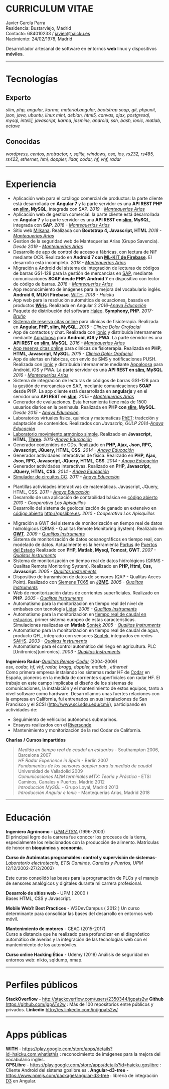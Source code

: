# CURRICULUM VITAE

Javier García Parra  
Residencia: Bustarviejo, Madrid  
Contacto: 684010233 / javier@haicku.es  
Nacimiento: 24/02/1978, Madrid  

Desarrollador artesanal de software en entornos **web** linux y dispositivos **móviles**.

***
Tecnologías
===========

Experto  
-------  
*slim, php, angular, karma, material.angular, bootstrap soap, git, phpunit,  json, java, ubuntu, linux mint, debian, html5, canvas, ajax, postgresql,  mysql, intellij, javascript, karma, jasmine, android, ssh, bash, ionic, matlab, octave*  

Conocidas
---------
*wordpress, centos, protractor, r, sqlite, windows, osx, ios, rs232, rs485, rs422, ethernet, hmi, doppler, lidar, codar, hf, vhf, radar*

***
Experiencia
===========
 - Aplicación web para el catálogo comercial de productos: la parte cliente está desarrollada en **Angular 7** y la parte servidor es una **API REST PHP en [slim](http://www.slimframework.com/), MySQL**, integrada con SAP. *2019 - [Mantequerias Arias][arias]*
 - Aplicación web de gestion comercial: la parte cliente está desarrollada en **Angular 7** y la parte servidor es una **API REST en [slim](http://www.slimframework.com/), MySQL**, integrada con **SAP**. *2018 - [Mantequerias Arias][arias]*
 - Sitio web [Milkana](https://arias.es/sites/milkana/). Realizada con **Bootstrap 4, Javascript, HTML** *2018 - [Mantequerias Arias][arias]*
 - Gestion de la seguridad web de Mantequerias Arias (Grupo Savencia). *Desde 2019 - [Mantequerias Arias][arias]*
 - Desarrollo de app de control de acceso a fábricas, con lectura de NIF mediante OCR. Realizado en **Android 7 con [ML-KIT de Firebase](https://firebase.google.com/docs/ml-kit)**. El desarrollo está incompleto. *2018 - [Mantequerias Arias][arias]*
 - Migración a Android del sistema de integración de lecturas de códigos de barras GS1-128 para la gestión de mercancias en [SAP](https://es.wikipedia.org/wiki/SAP_Business_Suite), mediante comunicaciones **SOAP desde PHP. Android 7** en dispositivo con lector de código de barras.  *2018 - [Mantequerias Arias][arias]*
 - App reconocimiento de imágenes para la mejora del vocabulario inglés. **Android 6, MLKit Firebase**. [WITH](https://play.google.com/store/apps/details?id=haicku.com.whatisthis).  *2018 - Haicku*
- App web para la resolución automática de ecuaciones, basada en productos **[Wiris](http://www.wiris.com/en)**. Realizada en Angular 2 *2016-[Anaya Educación][anaya]* 
- Paquete de distribución del software [Haleo](https://haleo.editorialbruno.es/). **Symphony, PHP**. *2017- [Bruño](https://www.editorial-bruno.es/)*  
 - [Sistema de reserva citas online](https://citame.click/) para clinicas de fisioterapia. Realizada en **Angular, PHP, [slim][slim], MySQL**. *2015 - [Clinica Dolor Orofacial][oro]*
 - App de contactos y chat. Realizada con [Ionic](https://ionicframework.com/) y distribuida internamente mediante [Appaloosa](https://www.appaloosa-store.com) para **Android, iOS y PWA**. La parte servidor es una **API REST en [slim](http://www.slimframework.com/), MySQL**. *2016 - [Mantequerias Arias][arias]*
 - [App reserva citas online](https://github.com/jgpATs2w/clinic-reservation) para clinicas de fisioterapia. Realizada en **PHP, HTML, Javascript, MySQL**. *2015 - [Clinica Dolor Orofacial][oro]*
 - App de alertas en fábricas, con envío de SMS y notificaciones PUSH. Realizada con [Ionic](https://ionicframework.com/) y distribuida internamente mediante [Appaloosa](https://www.appaloosa-store.com) para Android, iOS y PWA. La parte servidor es una **API REST en [slim][slim], MySQL**. *2016 - [Mantequerias Arias][arias]*
 - Sistema de integración de lecturas de códigos de barras GS1-128 para la gestión de mercancias en [SAP](https://es.wikipedia.org/wiki/SAP_Business_Suite), mediante comunicaciones **SOAP** desde **PHP**. La app cliente está desarrollada en **angularjs** y en el servidor una **API REST en [slim][slim]**.  *2015 - [Mantequerias Arias][arias]*
 - Generador de evaluaciones. Esta herramienta tiene más de 1500 usuarios diarios en la península.  Realizada en **PHP con [slim][slim], MySQL**. *Desde 2015 - [Anaya Educación][anaya]*.
 - Laboratorios virtuales física, química y matematicas [PhET](https://phet.colorado.edu/en/simulations/category/html): tradcción y adaptación de contenidos. Realizados con *Javascrip, GULP* *2014-[Anaya Educación][anaya]* 
 - [Laboratorio movimiento armónico simple](https://grupoanaya.github.io/lab-armonic-simple/). Realizado en **Javascript, HTML, [Three](https://threejs.org/)**. *2013-[Anaya Educación][anaya]* 
 - Generador contenidos de CDs. Realizado en **PHP, Ajax, Json, RPC, Javascript, JQuery, HTML, CSS**. *2014 - [Anaya Educación][anaya]*
 - Generador actividades interactivas de física. Realizado en **PHP, Ajax, Json, RPC, Javascript, JQuery, HTML, CSS**. *2014 - [Anaya Educación][anaya]*
 - Generador actividades interactivas. Realizado en **PHP, Javascript, JQuery, HTML, CSS**. *2014 - [Anaya Educación][anaya]*
 - [Simulador de circuitos CC](https://grupoanaya.github.io/sim-circuitos-electricos-modificacion/). *2011 - [Anaya Educación][anaya]*
+ Plantillas actividades interactivas de matemáticas. Javascript, JQuery, HTML, CSS. *2011 - [Anaya Educación][anaya]*
+ Desarrollo de una aplicación de contabilidad básica en [código abierto](https://github.com/jgpATs2w/contatu)  *2010 - Cooperativa Los Apisquillos*
+ Desarrollo del sistema de geolocalización de ganado en extensivo en [código abierto](https://github.com/jgpATs2w/gpslibre-server) <http://gpslibre.es>.  *2010 - Cooperativa Los Apisquillos*
 - Migración a GWT del sistema de monitorización en tiempo real de datos hidrológicos (QRMS - Qualitas Remote Monitoring System). Realizado en **[GWT][gwt]**. *2009 - [Qualitas Instruments][qi]* 
 - Sistema de monitorización de datos oceanográficos en tiempo real, con modelado de datos. Actualmente es la herramienta [Portus](https://portus.puertos.es/Portus_RT/?locale=es) de [Puertos del Estado](http://www.puertos.es/es-es) Realizado con **PHP, Matlab, Mysql, Tomcat, GWT**. *2007 - [Qualitas Instruments][qi]* 
 - Sistema de monitorización en tiempo real de datos hidrológicos (QRMS - Qualitas Remote Monitoring System). Realizado en **PHP, Html, Css, Javascript**. *2005 - [Qualitas Instruments][qi]* 
 - Dispositivo de transmisión de datos de sensores (QAP - Qualitas Acces Point). Realizado con [Siemens TC65](https://www.discoverytelecom.eu/catalog/3278.html) en **[J2ME](https://en.wikipedia.org/wiki/Java_Platform,_Micro_Edition)**. *2005 - [Qualitas Instruments][qi]* 
 - Web de monitorización datos de corrientes superficiales. Realizado en **PHP**. *2005 - [Qualitas Instruments][qi]* 
 - Automatismo para la monitorización en tiempo real del nivel de embalses con tecnología [Lidar](https://en.wikipedia.org/wiki/Lidar). *2005 - [Qualitas Instruments][qi]*
 - Automatismo para la monitorización en [tiempo real de caudal en estuarios](https://www.sontek.com/media/pdfs/real-time-flow-measurement-in-the-river-guadiana-estuary-using-acoustic-doppler-technology.pdf), primer sistema europeo de estas características. Simulaciones realizadas en **Matlab** [Sontek][sontek] *2005 - [Qualitas Instruments][qi]*
 - Automatismo para la monitorización en tiempo real de caudal de agua, producto QFL, integrado con sensores [Sontek][sontek], integrados en redes [SAIHS](https://es.wikipedia.org/wiki/Sistema_Autom%C3%A1tico_de_Informaci%C3%B3n_Hidrol%C3%B3gica). *2003 - [Qualitas Instruments][qi]*
 - Automatismo para el control automático del riego en agricultura. PLC [Unitronics][unironics]. *2003 - [Qualitas Instruments][qi]*

**Ingeniero Radar**-*[Qualitas Remos](http://www.qualitasremos.com)-[Codar](http://codaros.com/)* (2004-2009)  
*osx, codar, hf, vhf, radar, bragg, doppler, matlab , ethernet*  
Como primera empresa instalando los sistemas radar HF de [Codar](http://www.codar.com/) en España, pioneros en la medida de corrientes superficiales con radar HF. El trabajo en este campo implicaba el diseño de los sistemas de comunicaciones, la instalación y el mantenimiento de estos equipos, tanto a nivel software como hardware. Desarrollamos unas fuertes relaciones con la empresa en California,  fui entrenados en sus instalaciones de San Francisco y el SCSI (http://www.sci.sdsu.edu/cmi/), participando en actividades de:
 - Seguimiento de vehiculos autónomos submarinos.
 - Ensayos realizados con el [Riversonde](http://codar.com/RiverSonde.shtml)
 - Mantenimiento y monitorización de la red Codar de California.


**Charlas / Cursos impartidos**  
>*Medida en tiempo real de caudal en estuarios* - Southampton 2006, Barcelona 2007  
>*HF Radar Experience in Spain* - Berlin 2007  
>*Fundamentos de los sensores doppler para la medida de caudal*  Universidad de Valladolid 2009  
>*Comunicaciones M2M terminales MTX: Teoría y Práctica* - ETSI Caminos, Canales y Puertos, Madrid 2012  
>*Introducción MySQL* - Grupo Loyal, Madrid 2013  
>*Introducción Angular e Ionic* - Mantequerias Arias, Madrid 2018  

***

Educación
=========
**Ingeniero Agrónomo** - *[UPM ETSIA](http://www.etsia.upm.es/portal/site/ETSIAgronomos)* (1996-2003)  
El principal logro de la carrera fue conocer los procesos de la tierra, especialmente los relacionados con la producción
de alimento. Matrículas de honor en **bioquímica** y **economía**.    

**Curso de Autómatas programables: control y supervisión de sistemas**-*Laboratorio electrotecnia, ETSI Caminos, Canales y Puertos, UPM* (2/12/2002-27/2/2003)  

Este curso consolidó las bases para la programación de PLCs y el manejo de sensores analógicos y digitales durante mi carrera profesional.  

**Desarrolo de sitios web** - UPM ( 2000 )  
Bases HTML, CSS y Javascript.

**Mobile Web1: Best Practices** - W3DevCampus  ( 2012 )
Un curso determinante para consolidar las bases del desarrollo en entornos web móvil.

**Mantenimiento de motores** - CEAC (2015-2017)  
Curso a distancia que he realizado para profundizar en el diagnóstico automático de averías y la integración de las tecnologías web con el mantenimiento de los automóviles.

**Curso online Hacking Ético** - Udemy (2018)
Análisis de seguridad en entornos web: nikto, sqldump, nmap.


***
Perfiles públicos
=================
**StackOverflow** - <http://stackoverflow.com/users/2350344/jgpats2w> 
**Github** <https://github.com/jgpATs2w> : Más de 100 repositorios entre públicos y privados.
**Linkedin** <http://es.linkedin.com/in/jgpats2w/> 

***
Apps públicas
=============
**WITH**  - <https://play.google.com/store/apps/details?id=haicku.com.whatisthis> : reconocimiento de imágenes para la mejora del vocabulario inglés.  
**GPSLibre** - <https://play.google.com/store/apps/details?id=haicku.gpslibre> : Cliente Android del sistema gpslibre.es . 
**Angular-d3-tree** - <https://www.npmjs.com/package/angular-d3-tree> : librería de integración [D3](https://d3js.org/) en Angular.  

[arias]: https://arias.es
[slim]: http://www.slimframework.com/
[anaya]: http://www.anayaeducacion.es
[unitronics]: http://www.unitronics.com/
[qi]: http://www.qualitasinstruments.com
[sontek]: https://www.sontek.com/
[gwt]: http://www.gwtproject.org/
[oro]: https://clinicadolororofacial.es/
